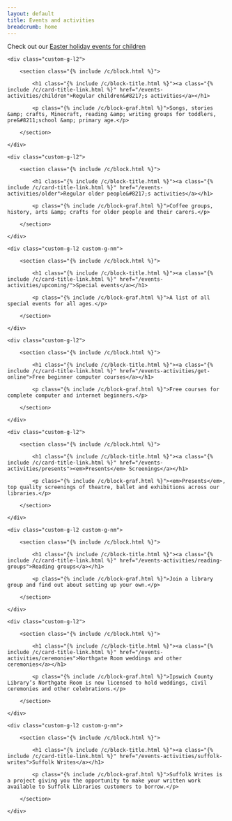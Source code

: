 ```yaml
---
layout: default
title: Events and activities
breadcrumb: home
---
```


<div class="{% include /c/generic-panel.html %}">

<p>Check out our <a class="blue" href="/news//easter-holidays-events/">Easter holiday events for children</a></p>

</div>

<div class="cf">

    <div class="custom-g-l2">

        <section class="{% include /c/block.html %}">

            <h1 class="{% include /c/block-title.html %}"><a class="{% include /c/card-title-link.html %}" href="/events-activities/children">Regular children&#8217;s activities</a></h1>

            <p class="{% include /c/block-graf.html %}">Songs, stories &amp; crafts, Minecraft, reading &amp; writing groups for toddlers, pre&#8211;school &amp; primary age.</p>

        </section>

    </div>

    <div class="custom-g-l2">

        <section class="{% include /c/block.html %}">

            <h1 class="{% include /c/block-title.html %}"><a class="{% include /c/card-title-link.html %}" href="/events-activities/older">Regular older people&#8217;s activities</a></h1>

            <p class="{% include /c/block-graf.html %}">Coffee groups, history, arts &amp; crafts for older people and their carers.</p>

        </section>

    </div>

    <div class="custom-g-l2 custom-g-nm">

        <section class="{% include /c/block.html %}">

            <h1 class="{% include /c/block-title.html %}"><a class="{% include /c/card-title-link.html %}" href="/events-activities/upcoming/">Special events</a></h1>

            <p class="{% include /c/block-graf.html %}">A list of all special events for all ages.</p>

        </section>

    </div>

</div> <!-- end row -->

<div class="cf">

    <div class="custom-g-l2">

        <section class="{% include /c/block.html %}">

            <h1 class="{% include /c/block-title.html %}"><a class="{% include /c/card-title-link.html %}" href="/events-activities/get-online">Free beginner computer courses</a></h1>

            <p class="{% include /c/block-graf.html %}">Free courses for complete computer and internet beginners.</p>

        </section>

    </div>

    <div class="custom-g-l2">

        <section class="{% include /c/block.html %}">

            <h1 class="{% include /c/block-title.html %}"><a class="{% include /c/card-title-link.html %}" href="/events-activities/presents"><em>Presents</em> Screenings</a></h1>

            <p class="{% include /c/block-graf.html %}"><em>Presents</em>, top quality screenings of theatre, ballet and exhibitions across our libraries.</p>

        </section>

    </div>

    <div class="custom-g-l2 custom-g-nm">

        <section class="{% include /c/block.html %}">

            <h1 class="{% include /c/block-title.html %}"><a class="{% include /c/card-title-link.html %}" href="/events-activities/reading-groups">Reading groups</a></h1>

            <p class="{% include /c/block-graf.html %}">Join a library group and find out about setting up your own.</p>

        </section>

    </div>

</div> <!-- end row -->

<div class="cf">

    <div class="custom-g-l2">

        <section class="{% include /c/block.html %}">

            <h1 class="{% include /c/block-title.html %}"><a class="{% include /c/card-title-link.html %}" href="/events-activities/ceremonies">Northgate Room weddings and other ceremonies</a></h1>

            <p class="{% include /c/block-graf.html %}">Ipswich County Library’s Northgate Room is now licensed to hold weddings, civil ceremonies and other celebrations.</p>

        </section>

    </div>

    <div class="custom-g-l2 custom-g-nm">

        <section class="{% include /c/block.html %}">

            <h1 class="{% include /c/block-title.html %}"><a class="{% include /c/card-title-link.html %}" href="/events-activities/suffolk-writes">Suffolk Writes</a></h1>

            <p class="{% include /c/block-graf.html %}">Suffolk Writes is a project giving you the opportunity to make your written work available to Suffolk Libraries customers to borrow.</p>

        </section>

    </div>

</div> <!-- end row -->
